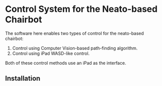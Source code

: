 # Control System for the Neato-based Chairbot

The software here enables two types of control for the neato-based chairbot:
1. Control using Computer Vision-based path-finding algorithm.
2. Control using iPad WASD-like control. 

Both of these control methods use an iPad as the interface.

## Installation

